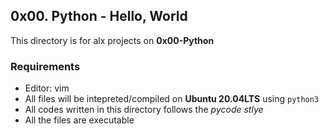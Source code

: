 ## 0x00. Python - Hello, World

This directory is for alx projects on **0x00-Python**

### Requirements
- Editor: vim
- All files will be intepreted/compiled on **Ubuntu 20.04LTS** using ```python3```
- All codes written in this directory follows the *pycode stlye*
- All the files are executable
